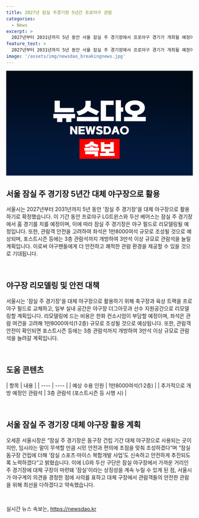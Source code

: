 ```yaml
---
title: 2027년 잠실 주경기장 5년간 프로야구 관람
categories:
  - News
excerpt: >
  2027년부터 2031년까지 5년 동안 서울 잠실 주 경기장에서 프로야구 경기가 개최될 예정이다. 잠실 돔구장 건립으로 인해 잠실 주 경기장을 대체 야구장으로 활용할 계획이며, 야구장 내부는 프로야구 필드로 리모델링된다. 관람석은 1만8000석으로 조성되며, 야구팬의 안전과 편의를 고려해 3만석 이상으로 늘릴 예정이다. 경기를 지켜보는 관중들의 안전을 최우선으로 삼으며, 잠실 주 경기장은 돔구장 완공 후 기존 용도로 재이용될 계획이다. LG와 두산 구단은 이에 대한 공식 선언을 통해 안전한 관람을 약속하고 시민들의 안전과 편의를 최우선으로 삼겠다고 밝혔다.
feature_text: >
  2027년부터 2031년까지 5년 동안 서울 잠실 주 경기장에서 프로야구 경기가 개최될 예정이다. 잠실 돔구장 건립으로 인해 잠실 주 경기장을 대체 야구장으로 활용할 계획이며, 야구장 내부는 프로야구 필드로 리모델링된다. 관람석은 1만8000석으로 조성되며, 야구팬의 안전과 편의를 고려해 3만석 이상으로 늘릴 예정이다. 경기를 지켜보는 관중들의 안전을 최우선으로 삼으며, 잠실 주 경기장은 돔구장 완공 후 기존 용도로 재이용될 계획이다. LG와 두산 구단은 이에 대한 공식 선언을 통해 안전한 관람을 약속하고 시민들의 안전과 편의를 최우선으로 삼겠다고 밝혔다.
image: '/assets/img/newsdao_breakingnews.jpg'
---
```


<p><img src="/assets/img/newsdao_breakingnews.jpg" alt="ontimetimes 속보" /></p>

<h2 data-ke-size="size26">서울 잠실 주 경기장 5년간 대체 야구장으로 활용</h2>

<p>서울시는 2027년부터 2031년까지 5년 동안 '잠실 주 경기장'을 대체 야구장으로 활용하기로 확정했습니다. 이 기간 동안 프로야구 LG트윈스와 두산 베어스는 잠실 주 경기장에서 홈 경기를 치를 예정이며, 이에 따라 잠실 주 경기장은 야구 필드로 리모델링될 예정입니다. 또한, 관람객 안전을 고려하여 좌석은 1만8000여석 규모로 조성될 것으로 예상되며, 포스트시즌 등에는 3층 관람석까지 개방하여 3만석 이상 규모로 관람석을 늘릴 계획입니다. 이로써 야구팬들에게 더 안전하고 쾌적한 관람 환경을 제공할 수 있을 것으로 기대됩니다.</p>

<p data-ke-size="size16">&nbsp;</p>

<h2 data-ke-size="size24">야구장 리모델링 및 안전 대책</h2>

<p>서울시는 '잠실 주 경기장'을 대체 야구장으로 활용하기 위해 축구장과 육상 트랙을 프로야구 필드로 교체하고, 일부 실내 공간은 야구장 더그아웃과 선수 지원공간으로 리모델링할 계획입니다. 리모델링에 드는 비용은 한화 컨소시엄이 부담할 예정이며, 좌석은 관람 여건을 고려해 1만8000여석(1·2층) 규모로 조성될 것으로 예상됩니다. 또한, 관람객 안전이 확인되면 포스트시즌 등에는 3층 관람석까지 개방하여 3만석 이상 규모로 관람석을 늘려갈 계획입니다.</p>

<p data-ke-size="size16">&nbsp;</p>

<h2 data-ke-size="size24">도움 콘텐츠</h2>

<p>| 항목 | 내용 |
| ---- | ---- |
| 예상 수용 인원 | 1만8000여석(1·2층) |
| 추가적으로 개방 예정인 관람석 | 3층 관람석 (포스트시즌 등 시행 시) |</p>

<p data-ke-size="size16">&nbsp;</p>

<h2 data-ke-size="size24">서울 잠실 주 경기장 대체 야구장 활용 계획</h2>

<p>오세훈 서울시장은 “잠실 주 경기장은 돔구장 건립 기간 대체 야구장으로 사용되는 곳이지만, 임시라는 말이 무색할 만큼 시민 안전과 편의에 초점을 맞춰 조성하겠다”며 “잠실 돔구장 건립에 더해 ‘잠실 스포츠·마이스 복합개발 사업’도 신속하고 안전하게 추진되도록 노력하겠다”고 밝혔습니다. 이에 LG와 두산 구단은 잠실 야구장에서 가까운 거리인 주 경기장에 대체 구장이 마련돼 '잠실'이라는 상징성을 계속 누릴 수 있게 된 점, 서울시가 야구계의 의견을 경청한 점에 사의를 표하고 대체 구장에서 관람객들의 안전한 관람을 위해 최선을 다하겠다고 약속했습니다.</p>

<p data-ke-size="size16">&nbsp;</p>
실시간 뉴스 속보는, <a href="https://newsdao.kr" rel="dofollow">https://newsdao.kr</a>


